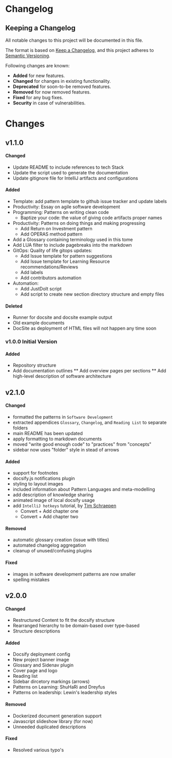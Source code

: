 # Changelog

## Keeping a Changelog

All notable changes to this project will be documented in this file.

The format is based on [Keep a Changelog](https://keepachangelog.com/en/1.0.0/),
and this project adheres to [Semantic Versioning](https://semver.org/spec/v2.0.0.html).

Following changes are known:

- **Added** for new features.
- **Changed** for changes in existing functionality.
- **Deprecated** for soon-to-be removed features.
- **Removed** for now removed features.
- **Fixed** for any bug fixes.
- **Security** in case of vulnerabilities.

# Changes



## v1.1.0

#### Changed

- Update README to include references to tech Stack
- Update the script used to generate the documentation
- Update gitignore file for IntelliJ artifacts and configurations

#### Added

- Template: add pattern template to github issue tracker and update labels
- Productivity: Essay on agile software development
- Programming: Patterns on writing clean code
  - Baptize your code: the value of giving code artifacts proper names
- Productivity: Patterns on doing things and making progressing
  - Add Return on Investment pattern
  - Add OPERAS method pattern
- Add a Glossary containing terminology used in this tome
- Add LUA filter to include pagebreaks into the markdown
- GitOps: Quality of life gitops updates:
  - Add Issue template for pattern suggestions
  - Add Issue template for Learning Resource recommendations/Reviews
  - Add labels
  - Add contributors automation
- Automation:
  - Add JustDoIt script
  - Add script to create new section directory structure and empty files

#### Deleted

- Runner for docsite and docsite example output
- Old example documents
- DocSite as deployment of HTML files will not happen any time soon

### v1.0.0 Initial Version

#### Added

- Repository structure
- Add documentation outlines
  ** Add overview pages per sections
  ** Add high-level description of software architecture

## v2.1.0

#### Changed

- formatted the patterns in `Software Development`
- extracted appendices `Glossary`, `Changelog`, and `Reading List` to separate folders
- main README has been updated
- apply formatting to markdown documents
- moved "write good enough code" to "practices" from "concepts"
- sidebar now uses "folder" style in stead of arrows

#### Added

- support for footnotes
- docsify.js notifications plugin
- styling to layout images
- included information about Pattern Languages and meta-modelling 
- add description of knowledge sharing
- animated image of local docsify usage
- add `IntelliJ hotkeys` tutorial, by [Tim Schraepen](https://github.com/Sch3lp)
  - Convert + Add chapter one
  - Convert + Add chapter two

#### Removed

- automatic glossary creation (issue with titles)
- automated changelog aggregation
- cleanup of unused/confusing plugins

#### Fixed

- images in software development patterns are now smaller
- spelling mistakes


## v2.0.0

#### Changed

- Restructured Content to fit the docsify structure
- Rearranged hierarchy to be domain-based over type-based
- Structure descriptions

#### Added

- Docsify deployment config
- New project banner image
- Glossary and Sidenav plugin
- Cover page and logo
- Reading list
- Sidebar dircetory markings (arrows)
- Patterns on Learning: ShuHaRi and Dreyfus
- Patterns on leadership: Lewin's leadership styles

#### Removed

- Dockerized document generation support
- Javascript slideshow library (for now)
- Unneeded duplicated descriptions

#### Fixed

- Resolved various typo's